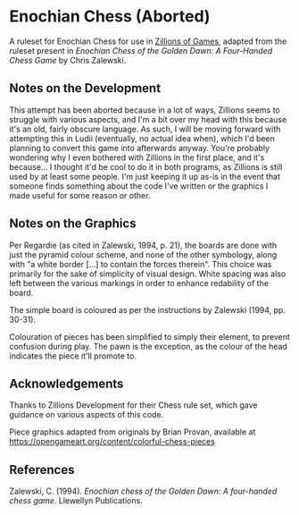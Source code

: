 # Enochian Chess (Aborted)
A ruleset for Enochian Chess for use in [Zillions of Games](https://www.zillions-of-games.com/), adapted from the ruleset present in _Enochian Chess of the Golden Dawn: A Four-Handed Chess Game_ by Chris Zalewski.

## Notes on the Development
This attempt has been aborted because in a lot of ways, Zillions seems to struggle with various aspects, and I'm a bit over my head with this because it's an old, fairly obscure language. As such, I will be moving forward with attempting this in Ludii (eventually, no actual idea when), which I'd been planning to convert this game into afterwards anyway. You're probably wondering why I even bothered with Zillions in the first place, and it's because... I thought it'd be cool to do it in both programs, as Zillions is still used by at least some people. I'm just keeping it up as-is in the event that someone finds something about the code I've written or the graphics I made useful for some reason or other.

## Notes on the Graphics
Per Regardie (as cited in Zalewski, 1994, p. 21), the boards are done with just the pyramid colour scheme, and none of the other symbology, along with "a white border [...] to contain the forces therein". This choice was primarily for the sake of simplicity of visual design. White spacing was also left between the various markings in order to enhance redability of the board.

The simple board is coloured as per the instructions by Zalewski (1994, pp. 30-31).

Colouration of pieces has been simplified to simply their element, to prevent confusion during play. The pawn is the exception, as the colour of the head indicates the piece it'll promote to.

## Acknowledgements
Thanks to Zillions Development for their Chess rule set, which gave guidance on various aspects of this code.

Piece graphics adapted from originals by Brian Provan, available at https://opengameart.org/content/colorful-chess-pieces

## References
Zalewski, C. (1994). _Enochian chess of the Golden Dawn: A four-handed chess game_. Llewellyn Publications.
